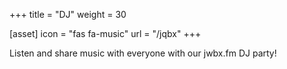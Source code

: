 +++
title = "DJ"
weight = 30

[asset]
  icon = "fas fa-music"
  url = "/jqbx"
+++

Listen and share music with everyone with our jwbx.fm DJ party!
